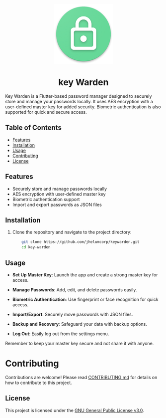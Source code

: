 <center>

![Key Warden](/android/app/src/main/res/mipmap-xxxhdpi/ic_launcher.png)
# key Warden
</center>



Key Warden is a Flutter-based password manager designed to securely store and manage your passwords locally. It uses AES encryption with a user-defined master key for added security. Biometric authentication is also supported for quick and secure access.

## Table of Contents

- [Features](#features)
- [Installation](#installation)
- [Usage](#usage)
- [Contributing](#contributing)
- [License](#license)

## Features

- Securely store and manage passwords locally
- AES encryption with user-defined master key
- Biometric authentication support
- Import and export passwords as JSON files


## Installation

1. Clone the repository and navigate to the project directory:

    ```bash
        git clone https://github.com/jhelumcorp/keywarden.git
        cd key-warden
## Usage

- **Set Up Master Key**: Launch the app and create a strong master key for access.

- **Manage Passwords**: Add, edit, and delete passwords easily.

- **Biometric Authentication**: Use fingerprint or face recognition for quick access.

- **Import/Export**: Securely move passwords with JSON files.

- **Backup and Recovery**: Safeguard your data with backup options.

- **Log Out**: Easily log out from the settings menu.

Remember to keep your master key secure and not share it with anyone.


# Contributing
Contributions are welcome! Please read [CONTRIBUTING.md](CONTRIBUTING.md) for details on how to contribute to this project.

## License

This project is licensed under the [GNU General Public License v3.0](LICENSE.md).